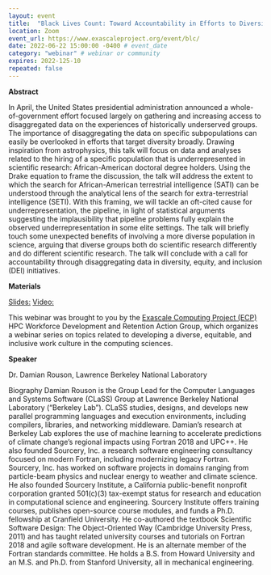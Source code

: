 ```yaml
---
layout: event
title:  "Black Lives Count: Toward Accountability in Efforts to Diversify Computing"
location: Zoom
event_url: https://www.exascaleproject.org/event/blc/
date: 2022-06-22 15:00:00 -0400 # event_date
category: "webinar" # webinar or community
expires: 2022-125-10
repeated: false
---
```


**Abstract**

In April, the United States presidential administration announced a whole-of-government effort focused 
largely on gathering and increasing access to disaggregated data on the experiences of historically 
underserved groups. The importance of disaggregating the data on specific subpopulations can easily 
be overlooked in efforts that target diversity broadly. Drawing inspiration from astrophysics, this talk 
will focus on data and analyses related to the hiring of a specific population that is underrepresented in 
scientific research: African-American doctoral degree holders. Using the Drake equation to frame the discussion, 
the talk will address the extent to which the search for African-American terrestrial intelligence (SATI) can be 
understood through the analytical lens of the search for extra-terrestrial intelligence (SETI). With this framing, 
we will tackle an oft-cited cause for underrepresentation, the pipeline, in light of statistical arguments suggesting 
the implausibility that pipeline problems fully explain the observed underrepresentation in some elite settings. 
The talk will briefly touch some unexpected benefits of involving a more diverse population in science, arguing that 
diverse groups both do scientific research differently and do different scientific research. The talk will conclude 
with a call for accountability through disaggregating data in diversity, equity, and inclusion (DEI) initiatives.

**Materials** 

[Slides:](https://www.exascaleproject.org/wp-content/uploads/2022/09/Black-Lives-Count.pdf)
[Video:]( https://youtu.be/TJgsPu7W8tI)


This webinar was brought to you by the
[Exascale Computing Project (ECP)](https://ideas-productivity.us16.list-manage.com/track/click?u=5438ff2caf2456f6ec49ebfbf&id=107f85ed45&e=190d9f9272) 
HPC Workforce Development and Retention Action Group, which organizes a webinar series on topics related to developing a diverse, equitable, and inclusive 
work culture in the computing sciences.

**Speaker**

Dr. Damian Rouson, Lawrence Berkeley National Laboratory

Biography
Damian Rouson is the Group Lead for the Computer Languages and Systems Software (CLaSS) Group at Lawrence Berkeley National 
Laboratory (“Berkeley Lab”). CLaSS studies, designs, and develops new parallel programming languages and execution environments, 
including compilers, libraries, and networking middleware. Damian’s research at Berkeley Lab explores the use of machine learning to 
accelerate predictions of climate change’s regional impacts using Fortran 2018 and UPC++. He also founded Sourcery, Inc. a research 
software engineering consultancy focused on modern Fortran, including modernizing legacy Fortran. Sourcery, Inc. has worked on software 
projects in domains ranging from particle-beam physics and nuclear energy to weather and climate science. He also founded Sourcery Institute, 
a California public-benefit nonprofit corporation granted 501(c)(3) tax-exempt status for research and education in computational science 
and engineering. Sourcery Institute offers training courses, publishes open-source course modules, and funds a Ph.D. fellowship at Cranfield 
University. He co-authored the textbook Scientific Software Design: The Object-Oriented Way (Cambridge University Press, 2011) and has taught 
related university courses and tutorials on Fortran 2018 and agile software development. He is an alternate member of the Fortran standards 
committee. He holds a B.S. from Howard University and an M.S. and Ph.D. from Stanford University, all in mechanical engineering.

